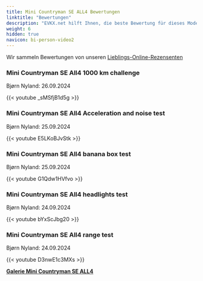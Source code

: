 ```yaml
---
title: Mini Countryman SE ALL4 Bewertungen
linktitle: "Bewertungen"
description: "EVKX.net hilft Ihnen, die beste Bewertung für dieses Modell zu finden."
weight: 6
hidden: true
navicon: bi-person-video2
---
```

Wir sammeln Bewertungen von unseren [Lieblings-Online-Rezensenten](../../../../../guides/evreviewers/)

<div class="container text-center shadow p-2 pe-4 mb-5 bg-body-tertiary rounded border">
<h3>Mini Countryman SE All4 1000 km challenge</h3>
<p>Bjørn Nyland: 26.09.2024</p>

{{< youtube _sMSfjB1d5g >}}

</div>
<div class="container text-center shadow p-2 pe-4 mb-5 bg-body-tertiary rounded border">
<h3>Mini Countryman SE All4 Acceleration and noise test</h3>
<p>Bjørn Nyland: 25.09.2024</p>

{{< youtube E5LKoBJvStk >}}

</div>
<div class="container text-center shadow p-2 pe-4 mb-5 bg-body-tertiary rounded border">
<h3>Mini Countryman SE All4 banana box test</h3>
<p>Bjørn Nyland: 25.09.2024</p>

{{< youtube G1Qdw1HVfvo >}}

</div>
<div class="container text-center shadow p-2 pe-4 mb-5 bg-body-tertiary rounded border">
<h3>Mini Countryman SE All4 headlights test</h3>
<p>Bjørn Nyland: 24.09.2024</p>

{{< youtube bYxScJbg20 >}}

</div>
<div class="container text-center shadow p-2 pe-4 mb-5 bg-body-tertiary rounded border">
<h3>Mini Countryman SE All4 range test</h3>
<p>Bjørn Nyland: 24.09.2024</p>

{{< youtube D3nwE1c3MXs >}}

</div>
<div class="mt-3 mb-3">
<a href="../gallery/" class="text-decoration-none text-black">
<strong><i class="bi-arrow-left"></i>Galerie  </strong>
</a>
<a href="../" class="text-decoration-none text-black float-end">
<strong>Mini Countryman SE ALL4 <i class="bi-arrow-right"></i></strong>
</a>
</div>
